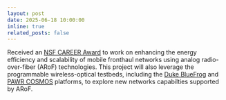 ```yaml
---
layout: post
date: 2025-06-18 10:00:00
inline: true
related_posts: false
---
```


Received an [NSF CAREER Award](https://www.nsf.gov/awardsearch/showAward?AWD_ID=2443137&HistoricalAwards=false) to work on enhancing the energy efficiency and scalability of mobile fronthaul networks using analog radio-over-fiber (ARoF) technologies. This project will also leverage the programmable wireless-optical testbeds, including the [Duke BlueFrog](https://www.nsf.gov/awardsearch/showAward?AWD_ID=2330333&HistoricalAwards=false) and [PAWR COSMOS](https://cosmos-lab.org/) platforms, to explore new networks capabilties supported by ARoF.